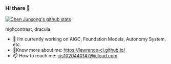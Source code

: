 ### Hi there 👋
[![Chen Junsong's github stats](https://github-readme-stats-git-masterorgs-github-readme-stats-team.vercel.app/api?username=lawrence-cj&include_orgs=true&count_private=true&show_icons=true&bg_color=30,e96443,904e95&title_color=fff&text_color=fff)](https://github.com/anuraghazra/github-readme-stats)

highcontrast, dracula
- 🔭 I’m currently working on AIGC, Foundation Models, Autonomy System, etc.
- 🌱Know more about me: https://lawrence-cj.github.io/
- 📫 How to reach me: cjs1020440147@icloud.com
  
<!--
**lawrence-cj/lawrence-cj** is a ✨ _special_ ✨ repository because its `README.md` (this file) appears on your GitHub profile.

Here are some ideas to get you started:

- 🔭 I’m currently working on ...
- 🌱 I’m currently learning ...
- 👯 I’m looking to collaborate on ...
- 🤔 I’m looking for help with ...
- 💬 Ask me about ...
- 📫 How to reach me: ...
- 😄 Pronouns: ...
- ⚡ Fun fact: ...
-->
